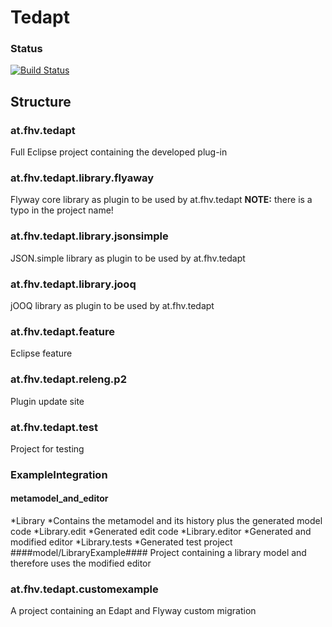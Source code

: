 # Tedapt #

### Status
[![Build Status](https://travis-ci.org/drexedam/Tedapt.svg?branch=master)](https://travis-ci.org/drexedam/Tedapt)

## Structure ##

### at.fhv.tedapt ###
Full Eclipse project containing the developed plug-in

### at.fhv.tedapt.library.flyaway ###
Flyway core library as plugin to be used by at.fhv.tedapt
**NOTE:** there is a typo in the project name!

### at.fhv.tedapt.library.jsonsimple ###
JSON.simple library as plugin to be used by at.fhv.tedapt

### at.fhv.tedapt.library.jooq ###
jOOQ library as plugin to be used by at.fhv.tedapt

### at.fhv.tedapt.feature ###
Eclipse feature

### at.fhv.tedapt.releng.p2 ###
Plugin update site

### at.fhv.tedapt.test ###
Project for testing

### ExampleIntegration ###
#### metamodel_and_editor ####
*Library
    *Contains the metamodel and its history plus the generated model code
*Library.edit
    *Generated edit code
*Library.editor
    *Generated and modified editor
*Library.tests
    *Generated test project
####model/LibraryExample####
Project containing a library model and therefore uses the modified editor

### at.fhv.tedapt.customexample ###
A project containing an Edapt and Flyway custom migration